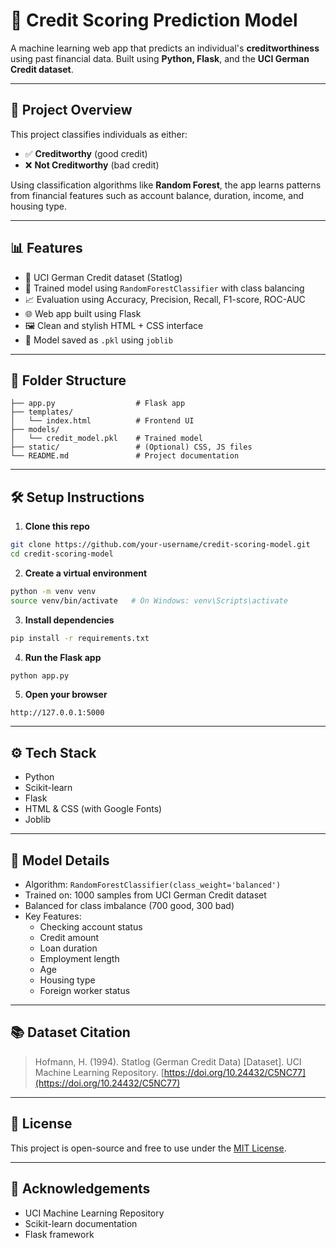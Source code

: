 
# 🧠 Credit Scoring Prediction Model

A machine learning web app that predicts an individual's **creditworthiness** using past financial data. Built using **Python, Flask**, and the **UCI German Credit dataset**.

---

## 🚀 Project Overview

This project classifies individuals as either:
- ✅ **Creditworthy** (good credit)
- ❌ **Not Creditworthy** (bad credit)

Using classification algorithms like **Random Forest**, the app learns patterns from financial features such as account balance, duration, income, and housing type.

---

## 📊 Features

- 📁 UCI German Credit dataset (Statlog)
- 🧠 Trained model using `RandomForestClassifier` with class balancing
- 📈 Evaluation using Accuracy, Precision, Recall, F1-score, ROC-AUC
- 🌐 Web app built using Flask
- 🖼️ Clean and stylish HTML + CSS interface
- 💾 Model saved as `.pkl` using `joblib`

---

## 📂 Folder Structure

```
├── app.py                  # Flask app
├── templates/
│   └── index.html          # Frontend UI
├── models/
│   └── credit_model.pkl    # Trained model
├── static/                 # (Optional) CSS, JS files
└── README.md               # Project documentation
```

---

## 🛠️ Setup Instructions

1. **Clone this repo**
```bash
git clone https://github.com/your-username/credit-scoring-model.git
cd credit-scoring-model
```

2. **Create a virtual environment**
```bash
python -m venv venv
source venv/bin/activate   # On Windows: venv\Scripts\activate
```

3. **Install dependencies**
```bash
pip install -r requirements.txt
```

4. **Run the Flask app**
```bash
python app.py
```

5. **Open your browser**
```
http://127.0.0.1:5000
```

---

## ⚙️ Tech Stack

- Python
- Scikit-learn
- Flask
- HTML & CSS (with Google Fonts)
- Joblib

---

## 🧠 Model Details

- Algorithm: `RandomForestClassifier(class_weight='balanced')`
- Trained on: 1000 samples from UCI German Credit dataset
- Balanced for class imbalance (700 good, 300 bad)
- Key Features:
  - Checking account status
  - Credit amount
  - Loan duration
  - Employment length
  - Age
  - Housing type
  - Foreign worker status

---

## 📚 Dataset Citation

> Hofmann, H. (1994). Statlog (German Credit Data) [Dataset]. UCI Machine Learning Repository. [https://doi.org/10.24432/C5NC77](https://doi.org/10.24432/C5NC77)

---

## 📌 License

This project is open-source and free to use under the [MIT License](LICENSE).

---

## 🙌 Acknowledgements

- UCI Machine Learning Repository
- Scikit-learn documentation
- Flask framework
